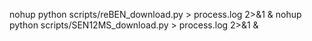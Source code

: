 nohup python scripts/reBEN_download.py > process.log 2>&1 &
nohup python scripts/SEN12MS_download.py > process.log 2>&1 &